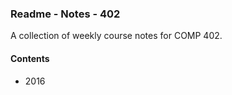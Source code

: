 ### Readme - Notes - 402

A collection of weekly course notes for COMP 402.

#### Contents
  * 2016
